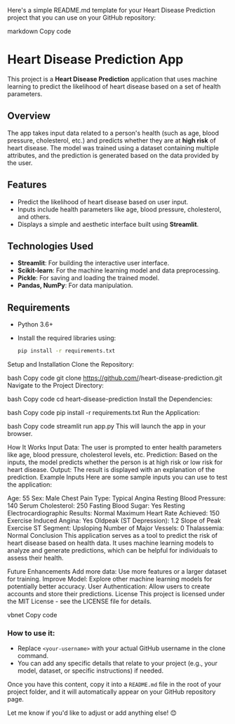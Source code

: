 Here's a simple README.md template for your Heart Disease Prediction project that you can use on your GitHub repository:

markdown
Copy code
# Heart Disease Prediction App

This project is a **Heart Disease Prediction** application that uses machine learning to predict the likelihood of heart disease based on a set of health parameters.

## Overview

The app takes input data related to a person's health (such as age, blood pressure, cholesterol, etc.) and predicts whether they are at **high risk** of heart disease. The model was trained using a dataset containing multiple attributes, and the prediction is generated based on the data provided by the user.

## Features

- Predict the likelihood of heart disease based on user input.
- Inputs include health parameters like age, blood pressure, cholesterol, and others.
- Displays a simple and aesthetic interface built using **Streamlit**.
  
## Technologies Used

- **Streamlit**: For building the interactive user interface.
- **Scikit-learn**: For the machine learning model and data preprocessing.
- **Pickle**: For saving and loading the trained model.
- **Pandas, NumPy**: For data manipulation.

## Requirements

- Python 3.6+
- Install the required libraries using:
  
  ```bash
  pip install -r requirements.txt
Setup and Installation
Clone the Repository:

bash
Copy code
git clone https://github.com/<your-username>/heart-disease-prediction.git
Navigate to the Project Directory:

bash
Copy code
cd heart-disease-prediction
Install the Dependencies:

bash
Copy code
pip install -r requirements.txt
Run the Application:

bash
Copy code
streamlit run app.py
This will launch the app in your browser.

How It Works
Input Data: The user is prompted to enter health parameters like age, blood pressure, cholesterol levels, etc.
Prediction: Based on the inputs, the model predicts whether the person is at high risk or low risk for heart disease.
Output: The result is displayed with an explanation of the prediction.
Example Inputs
Here are some sample inputs you can use to test the application:

Age: 55
Sex: Male
Chest Pain Type: Typical Angina
Resting Blood Pressure: 140
Serum Cholesterol: 250
Fasting Blood Sugar: Yes
Resting Electrocardiographic Results: Normal
Maximum Heart Rate Achieved: 150
Exercise Induced Angina: Yes
Oldpeak (ST Depression): 1.2
Slope of Peak Exercise ST Segment: Upsloping
Number of Major Vessels: 0
Thalassemia: Normal
Conclusion
This application serves as a tool to predict the risk of heart disease based on health data. It uses machine learning models to analyze and generate predictions, which can be helpful for individuals to assess their health.

Future Enhancements
Add more data: Use more features or a larger dataset for training.
Improve Model: Explore other machine learning models for potentially better accuracy.
User Authentication: Allow users to create accounts and store their predictions.
License
This project is licensed under the MIT License - see the LICENSE file for details.

vbnet
Copy code

### How to use it:
- Replace `<your-username>` with your actual GitHub username in the clone command.
- You can add any specific details that relate to your project (e.g., your model, dataset, or specific instructions) if needed.

Once you have this content, copy it into a `README.md` file in the root of your project folder, and it will automatically appear on your GitHub repository page.

Let me know if you'd like to adjust or add anything else! 😊





